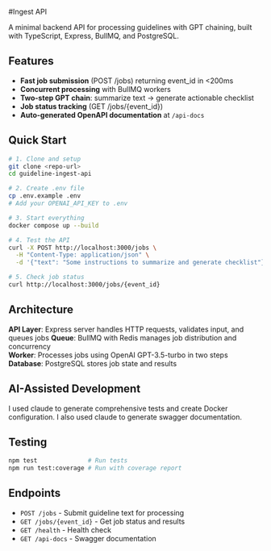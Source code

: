 #Ingest API

A minimal backend API for processing guidelines with GPT chaining, built with TypeScript, Express, BullMQ, and PostgreSQL.

## Features

- **Fast job submission** (POST /jobs) returning event_id in <200ms
- **Concurrent processing** with BullMQ workers
- **Two-step GPT chain**: summarize text → generate actionable checklist
- **Job status tracking** (GET /jobs/{event_id})
- **Auto-generated OpenAPI documentation** at `/api-docs`

## Quick Start

```bash
# 1. Clone and setup
git clone <repo-url>
cd guideline-ingest-api

# 2. Create .env file
cp .env.example .env
# Add your OPENAI_API_KEY to .env

# 3. Start everything
docker compose up --build

# 4. Test the API
curl -X POST http://localhost:3000/jobs \
  -H "Content-Type: application/json" \
  -d '{"text": "Some instructions to summarize and generate checklist"}'

# 5. Check job status
curl http://localhost:3000/jobs/{event_id}
```

## Architecture

**API Layer**: Express server handles HTTP requests, validates input, and queues jobs
**Queue**: BullMQ with Redis manages job distribution and concurrency  
**Worker**: Processes jobs using OpenAI GPT-3.5-turbo in two steps
**Database**: PostgreSQL stores job state and results

## AI-Assisted Development

I used claude to generate comprehensive tests and create Docker configuration. I also used claude to generate swagger documentation. 

## Testing

```bash
npm test              # Run tests
npm run test:coverage # Run with coverage report
```

## Endpoints

- `POST /jobs` - Submit guideline text for processing
- `GET /jobs/{event_id}` - Get job status and results
- `GET /health` - Health check
- `GET /api-docs` - Swagger documentation